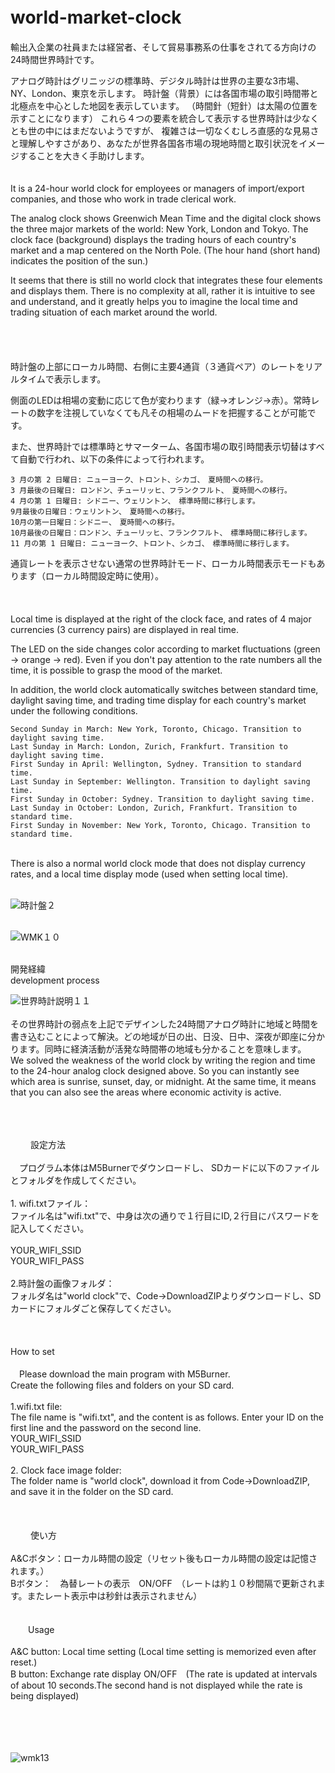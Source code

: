 # world-market-clock　

輸出入企業の社員または経営者、そして貿易事務系の仕事をされてる方向けの24時間世界時計です。

 アナログ時計はグリニッジの標準時、デジタル時計は世界の主要な3市場、NY、London、東京を示します。
 時計盤（背景）には各国市場の取引時間帯と北極点を中心とした地図を表示しています。
 （時間針（短針）は太陽の位置を示すことになります）
 これら４つの要素を統合して表示する世界時計は少なくとも世の中にはまだないようですが、
 複雑さは一切なくむしろ直感的な見易さと理解しやすさがあり、あなたが世界各国各市場の現地時間と取引状況をイメージすることを大きく手助けします。<br>
<br>
 <br>
  It is a 24-hour world clock for employees or managers of import/export companies, 
 and those who work in trade clerical work.

  The analog clock shows Greenwich Mean Time and the digital clock shows the three major markets of the world: New York, London and Tokyo.
  The clock face (background) displays the trading hours of each country's market and a map centered on the North Pole.
  (The hour hand (short hand) indicates the position of the sun.)

  It seems that there is still no world clock that integrates these four elements and displays them.
  There is no complexity at all, rather it is intuitive to see and understand, 
 and it greatly helps you to imagine the local time and trading situation of each market around the world.<br>
<br>
<br>
<br>
<br>
 時計盤の上部にローカル時間、右側に主要4通貨（３通貨ペア）のレートをリアルタイムで表示します。

 側面のLEDは相場の変動に応じて色が変わります（緑→オレンジ→赤）。常時レートの数字を注視していなくても凡その相場のムードを把握することが可能です。


 また、世界時計では標準時とサマーターム、各国市場の取引時間表示切替はすべて自動で行われ、以下の条件によって行われます。


    3 月の第 2 日曜日: ニューヨーク、トロント、シカゴ、　夏時間への移行。
    3 月最後の日曜日: ロンドン、チューリッヒ、フランクフルト、　夏時間への移行。
    4 月の第 1 日曜日: シドニー、ウェリントン、　標準時間に移行します。
    9月最後の日曜日：ウェリントン、　夏時間への移行。
    10月の第一日曜日：シドニー、　夏時間への移行。
    10月最後の日曜日：ロンドン、チューリッヒ、フランクフルト、　標準時間に移行します。
    11 月の第 1 日曜日: ニューヨーク、トロント、シカゴ、　標準時間に移行します。



 通貨レートを表示させない通常の世界時計モード、ローカル時間表示モードもあります（ローカル時間設定時に使用）。<br>
<br>
<br>
<br>
Local time is displayed at the right of the clock face, and rates of 4 major currencies (3 currency pairs) are displayed in real time.

 The LED on the side changes color according to market fluctuations (green → orange → red). Even if you don't pay attention to the rate numbers all the time, it is possible to grasp the mood of the market.

  In addition, the world clock automatically switches between standard time, daylight saving time, 
 and trading time display for each country's market under the following conditions.



    Second Sunday in March: New York, Toronto, Chicago. Transition to daylight saving time.
    Last Sunday in March: London, Zurich, Frankfurt. Transition to daylight saving time.
    First Sunday in April: Wellington, Sydney. Transition to standard time.
    Last Sunday in September: Wellington. Transition to daylight saving time.
    First Sunday in October: Sydney. Transition to daylight saving time.
    Last Sunday in October: London, Zurich, Frankfurt. Transition to standard time.
    First Sunday in November: New York, Toronto, Chicago. Transition to standard time.
<br>
  There is also a normal world clock mode that does not display currency rates, and a local time display mode (used when setting local time).
<br>
<br>

![時計盤２](https://github.com/K-Yama2010/world-market-clock/assets/141997302/0057fc19-78ef-45b9-83e5-fb532547150c)
<br>
<br>

![WMK１０](https://github.com/K-Yama2010/world-market-clock/assets/141997302/e50f1cef-c35a-4891-97e2-8a16f973088b)

<br>
   開発経緯<br>
  development process<br>

![世界時計説明１１](https://github.com/K-Yama2010/world-market-clock/assets/141997302/d3cca64b-a4a7-4d6e-9008-2d47101c1758)
<br>
<br>
その世界時計の弱点を上記でデザインした24時間アナログ時計に地域と時間を書き込むことによって解決。どの地域が日の出、日没、日中、深夜が即座に分かります。同時に経済活動が活発な時間帯の地域も分かることを意味します。<br>
We solved the weakness of the world clock by writing the region and time to the 24-hour analog clock designed above. So you can instantly see which area is sunrise, sunset, day, or midnight. At the same time, it means that you can also see the areas where economic activity is active.


<br>
<br>
<br>
　　 設定方法 <br>
 <br>
　プログラム本体はM5Burnerでダウンロードし、
    SDカードに以下のファイルとフォルダを作成してください。<br>
<br>
    1. wifi.txtファイル：<br>
    ファイル名は"wifi.txt"で、中身は次の通りで１行目にID,２行目にパスワードを記入してください。<br>
    <br>
    YOUR_WIFI_SSID<br>
    YOUR_WIFI_PASS<br>
 <br>
    2.時計盤の画像フォルダ：<br>
    フォルダ名は"world clock"で、Code→DownloadZIPよりダウンロードし、SDカードにフォルダごと保存してください。<br>
<br>
<br>
<br>
How to set <br>
 <br>
　Please download the main program with M5Burner.<br>
    Create the following files and folders on your SD card.<br>
<br>
    1.wifi.txt file: <br>
    The file name is "wifi.txt", and the content is as follows. Enter your ID on the first line and the password on the second line. <br>
    YOUR_WIFI_SSID<br>
    YOUR_WIFI_PASS<br>
 <br>
    2. Clock face image folder:<br>
    The folder name is "world clock", download it from Code→DownloadZIP, and save it in the folder on the SD card.<br>
<br>
<br>
<br>
　　 使い方 <br>
 <br>
A&Cボタン：ローカル時間の設定（リセット後もローカル時間の設定は記憶されます。）<br>
Bボタン：　為替レートの表示　ON/OFF　（レートは約１０秒間隔で更新されます。またレート表示中は秒針は表示されません）<br>
<br>
<br>
　　Usage <br>
 <br>
A&C button: Local time setting (Local time setting is memorized even after reset.)<br>
B button: Exchange rate display ON/OFF　(The rate is updated at intervals of about 10 seconds.The second hand is not displayed while the rate is being displayed)<br>
<br>
<br>
<br>
<br>

 ![wmk13](https://github.com/K-Yama2010/world-market-clock/assets/141997302/6893e242-7464-4d0f-8e90-8dd2145c71c5)   
